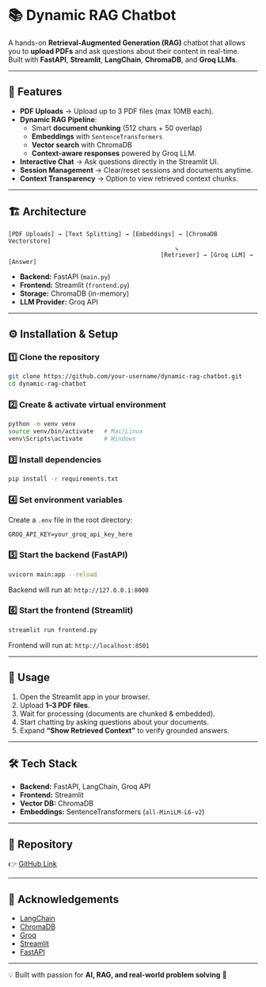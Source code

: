 # 📚 Dynamic RAG Chatbot

A hands-on **Retrieval-Augmented Generation (RAG)** chatbot that allows you to **upload PDFs** and ask questions about their content in real-time.  
Built with **FastAPI**, **Streamlit**, **LangChain**, **ChromaDB**, and **Groq LLMs**.

---

## 🚀 Features
- **PDF Uploads** → Upload up to 3 PDF files (max 10MB each).
- **Dynamic RAG Pipeline**:
  - Smart **document chunking** (512 chars + 50 overlap)
  - **Embeddings** with `SentenceTransformers`
  - **Vector search** with ChromaDB
  - **Context-aware responses** powered by Groq LLM.
- **Interactive Chat** → Ask questions directly in the Streamlit UI.
- **Session Management** → Clear/reset sessions and documents anytime.
- **Context Transparency** → Option to view retrieved context chunks.

---

## 🏗️ Architecture
```
[PDF Uploads] → [Text Splitting] → [Embeddings] → [ChromaDB Vectorstore]
                                               ↘
                                           [Retriever] → [Groq LLM] → [Answer]
```

- **Backend:** FastAPI (`main.py`)
- **Frontend:** Streamlit (`frontend.py`)
- **Storage:** ChromaDB (in-memory)
- **LLM Provider:** Groq API

---

## ⚙️ Installation & Setup

### 1️⃣ Clone the repository
```bash
git clone https://github.com/your-username/dynamic-rag-chatbot.git
cd dynamic-rag-chatbot
```

### 2️⃣ Create & activate virtual environment
```bash
python -m venv venv
source venv/bin/activate   # Mac/Linux
venv\Scripts\activate      # Windows
```

### 3️⃣ Install dependencies
```bash
pip install -r requirements.txt
```

### 4️⃣ Set environment variables
Create a `.env` file in the root directory:
```
GROQ_API_KEY=your_groq_api_key_here
```

### 5️⃣ Start the backend (FastAPI)
```bash
uvicorn main:app --reload
```

Backend will run at: `http://127.0.0.1:8000`

### 6️⃣ Start the frontend (Streamlit)
```bash
streamlit run frontend.py
```

Frontend will run at: `http://localhost:8501`

---

## 📖 Usage
1. Open the Streamlit app in your browser.
2. Upload **1–3 PDF files**.
3. Wait for processing (documents are chunked & embedded).
4. Start chatting by asking questions about your documents.
5. Expand **“Show Retrieved Context”** to verify grounded answers.

---

## 🛠️ Tech Stack
- **Backend:** FastAPI, LangChain, Groq API
- **Frontend:** Streamlit
- **Vector DB:** ChromaDB
- **Embeddings:** SentenceTransformers (`all-MiniLM-L6-v2`)

---





## 📂 Repository
👉 [GitHub Link](https://github.com/your-username/dynamic-rag-chatbot)

---

## 🙌 Acknowledgements
- [LangChain](https://www.langchain.com/)
- [ChromaDB](https://www.trychroma.com/)
- [Groq](https://groq.com/)
- [Streamlit](https://streamlit.io/)
- [FastAPI](https://fastapi.tiangolo.com/)

---

💡 Built with passion for **AI, RAG, and real-world problem solving** 🚀
